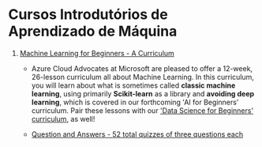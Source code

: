 # Cursos Introdutórios de Aprendizado de Máquina

1. [Machine Learning for Beginners - A Curriculum](https://github.com/microsoft/ML-For-Beginners)
      * Azure Cloud Advocates at Microsoft are pleased to offer a 12-week, 26-lesson curriculum all about Machine Learning.
       In this curriculum, you will learn about what is sometimes called **classic machine learning**, using primarily **Scikit-learn**
       as a library and **avoiding deep learning**, which is covered in our forthcoming 
       'AI for Beginners' curriculum. Pair these lessons with 
       our ['Data Science for Beginners' curriculum](https://github.com/microsoft/Data-Science-For-Beginners), as well!
       
      * [Question and Answers - 52 total quizzes of three questions each](https://white-water-09ec41f0f.azurestaticapps.net/) 
